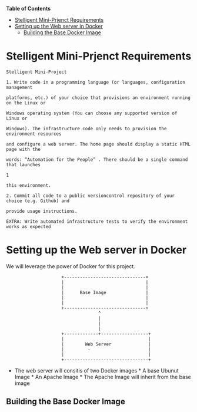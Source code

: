<!-- markdown-toc start - Don't edit this section. Run M-x markdown-toc-generate-toc again -->
**Table of Contents**

- [Stelligent Mini-Prjenct Requirements](#stelligent-mini-prjenct-requirements)
- [Setting up the Web server in Docker](#setting-up-the-web-server-in-docker)
    - [Building the Base Docker Image](#building-the-base-docker-image)

<!-- markdown-toc end -->









Stelligent Mini-Prjenct Requirements
====================================


    Stelligent Mini‐Project

    1. Write code in a programming language (or languages, configuration management

    platforms, etc.) of your choice that provisions an environment running on the Linux or

    Windows operating system (You can choose any supported version of Linux or

    Windows). The infrastructure code only needs to provision the environment resources

    and configure a web server. The home page should display a static HTML page with the

    words: “Automation for the People” . There should be a single command that launches

    1

    this environment.

    2. Commit all code to a public version­control repository of your choice (e.g. Github) and

    provide usage instructions.

    EXTRA: Write automated infrastructure tests to verify the environment works as expected


Setting up the Web server in Docker
===================================

We will leverage the power of Docker for this project.




                         +-------------------------------+
    					 |                     	         |
    					 |                     	         |
    					 |      Base Image     	         |
    					 |                               |
    					 |                               |
    					 +-------------------------------+
    								   ^
    					 			   |
    								   |
    								   |
    					 +-------------+------------------+
    					 |                                |
    					 |        Web Server              |
    					 |         -                      |
    					 |                                |
    					 +--------------------------------+



* The web server will consitis of two Docker images
      * A base Ubunut Image
      * An Apache Image
          * The Apache Image will inherit from the base image
		  

Building the Base Docker Image
------------------------------
